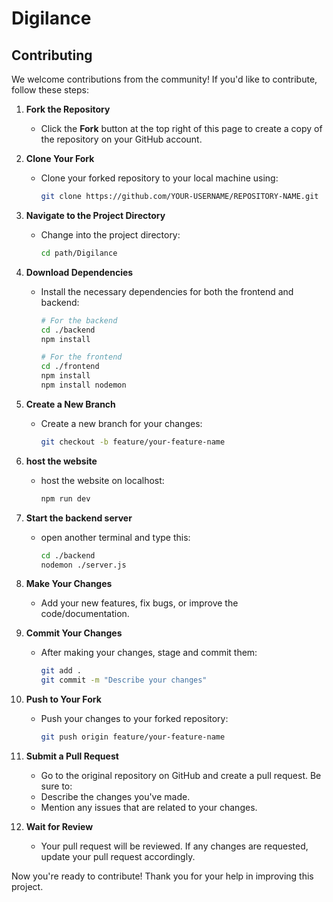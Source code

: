 # Digilance

## Contributing

We welcome contributions from the community! If you'd like to contribute, follow these steps:

1. **Fork the Repository**

   - Click the **Fork** button at the top right of this page to create a copy of the repository on your GitHub account.

2. **Clone Your Fork**

   - Clone your forked repository to your local machine using:
     ```bash
     git clone https://github.com/YOUR-USERNAME/REPOSITORY-NAME.git
     ```

3. **Navigate to the Project Directory**

   - Change into the project directory:
     ```bash
     cd path/Digilance
     ```

4. **Download Dependencies**

   - Install the necessary dependencies for both the frontend and backend:

     ```bash
     # For the backend
     cd ./backend
     npm install

     # For the frontend
     cd ./frontend
     npm install
     npm install nodemon
     ```

5. **Create a New Branch**

   - Create a new branch for your changes:
     ```bash
     git checkout -b feature/your-feature-name
     ```

6. **host the website**

   - host the website on localhost:
     ```bash
     npm run dev
     ```

7. **Start the backend server**

   - open another terminal and type this:
     ```bash
     cd ./backend
     nodemon ./server.js
     ```

8. **Make Your Changes**

   - Add your new features, fix bugs, or improve the code/documentation.

9. **Commit Your Changes**

   - After making your changes, stage and commit them:
     ```bash
     git add .
     git commit -m "Describe your changes"
     ```

10. **Push to Your Fork**

    - Push your changes to your forked repository:
      ```bash
      git push origin feature/your-feature-name
      ```

11. **Submit a Pull Request**

    - Go to the original repository on GitHub and create a pull request. Be sure to:
    - Describe the changes you've made.
    - Mention any issues that are related to your changes.

12. **Wait for Review**

    - Your pull request will be reviewed. If any changes are requested, update your pull request accordingly.

Now you're ready to contribute! Thank you for your help in improving this project.
